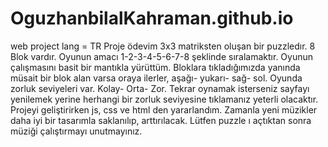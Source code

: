# OguzhanbilalKahraman.github.io
web project lang = TR
Proje ödevim 3x3 matriksten oluşan bir puzzledır. 8 Blok vardır. Oyunun amacı 1-2-3-4-5-6-7-8 şeklinde sıralamaktır.
Oyunun çalışmasını basit bir mantıkla yürüttüm. Bloklara tıkladığımızda yanında müsait bir blok alan varsa oraya ilerler, aşağı- yukarı- sağ- sol.
Oyunda zorluk seviyeleri var. Kolay- Orta- Zor.
Tekrar oynamak isterseniz sayfayı yenilemek yerine herhangi bir zorluk seviyesine tıklamanız yeterli olacaktır.
Projeyi geliştirirken js, css ve html den yararlandım.
Zamanla yeni müzikler daha iyi bir tasarımla saklanılıp, arttırılacak.
Lütfen puzzle ı açtıktan sonra müziği çalıştırmayı unutmayınız. 
